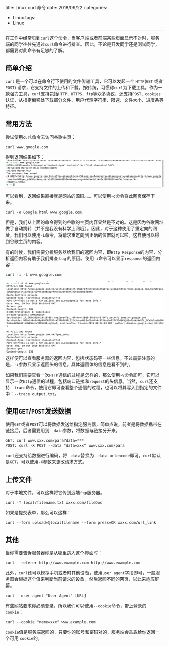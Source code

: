 title: Linux curl 命令
date: 2018/09/22
categories:
- Linux
tags:
- Linux
---
在工作中经常见到`curl`这个命令，当客户端或者前端某些页面显示不对时，服务端的同学往往先通过`curl`命令进行排查。因此，不论是开发同学还是测试同学，都需要对此命令有足够的了解。
## 简单介绍
`curl` 是一个可以在命令行下使用的文件传输工具，它可以发起一个 `HTTP`(`GET` 或者 `POST`) 请求，它支持文件的上传和下载。按传统，习惯称`curl`为下载工具。作为一款强力工具，`curl`支持包括`HTTP、HTTPS、ftp`等众多协议，还支持`POST、cookies`认证、从指定偏移处下载部分文件、用户代理字符串、限速、文件大小、进度条等特征。

## 常用方法

尝试使用`curl`命令去访问谷歌主页：
```
curl www.google.com
```
得到返回结果如下：
![curl 访问 Google](https://github.com/taoclouds/taoclouds.github.io/blob/Source/Source/images/curl_google.jpg)

可以看到，返回结果直接就是网站的源码。。。可以使用`-o`命令将此网页保存下来。
```
curl -o Google.html www.google.com
```
但是，我们从上面的命令得到的谷歌的主页内容显然是不对的。这是因为谷歌网址做了自动跳转（并不是我没有科学上网哦）。因此，对于这种使用了重定向的网址，我们可以使用`-L`命令，将请求重定向到正确的位置就可以啦。这样便可以得到谷歌主页的内容。

有的时候，我们需要分析服务器给我们的返回内容，即`Http Response`的内容，分析返回内容有助于我们排查 `bug` 的原因。使用`-i`命令可以显示`response`的返回内容：
```
curl -i -L www.google.com
```
![返回内容](https://github.com/taoclouds/taoclouds.github.io/blob/Source/Source/images/response.jpg)
这样便可以查看服务器的返回内容，包括状态码等一些信息。不过需要注意的是，`-i`参数只显示返回头的信息。具体返回体的信息是看不到的。

如果我们需要查看一次`HTTP`通信的过程是怎样的，那么使用`-v`命令即可，它可以显示一次`http`通信的过程，包括端口链接和`request`的头信息。当然，`curl`还支持`--trace`命令，使用它即可查看整个通信的过程，也可以将其写入到指定的文件中：`--trace output.txt`。

## 使用`GET`/`POST`发送数据
使用`GET`或者`POST`可以将数据发送给指定服务器，简单点说，前者是将数据携带在链接后，后者需要用到`--data`参数，将数据与链接分开来。
```
GET: curl www.xxx.com/para?data=***
POST: curl -X POST --data "data=xxx" www.xxx.com/para
```
`curl`还支持给数据进行编码，将`--data`替换为`--data-urlencode`即可。`curl`默认是`GET`，可以使用`-X`参数来更改请求方式。

## 上传文件
对于本地文件，可以这样将它传到远端`ftp`服务器。
```
curl -T local/filename.txt xxxx.com/fileDoc
```
如果是提交表单，那么可以这样：
```
curl --form upload=@localfilename --form press=OK xxxx.com/url_link
```
## 其他
当你需要告诉服务器你是从哪里跳入这个界面时：
```
curl --referer http://www.example.com http://www.example.com
```
此外，`curl`还可以模拟手机或者时其他设备，使用`user agent`字段即可，一般服务器会根据这个值来判断当前请求的设备，然后返回不同的网页，以此来适应屏幕。
```
curl --user-agent "User Agent" [URL]
```
有些网站要求你必须登录，所以我们可以使用`--cookie`命令，带上登录的`cookie`：
```
curl --cookie "name=xxx" www.example.com
```
`cookie`值是服务端返回的，只要你的账号和密码对的，服务端会乖乖给你返回一个可用 `cookie`的。

